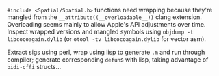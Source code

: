 `#include <Spatial/Spatial.h>` functions need wrapping because they're mangled from the `__attribute((__overloadable__))` clang extension. Overloading seems mainly to allow Apple's API adjustments over time. Inspect wrapped versions and mangled symbols using `objdump -t libcocoagain.dylib` (or `otool -tv libcocoagain.dylib` for vector asm).

Extract sigs using perl, wrap using lisp to generate `.m` and run through compiler; generate corresponding `defun`s with lisp, taking advantage of `bidi-cffi` structs...